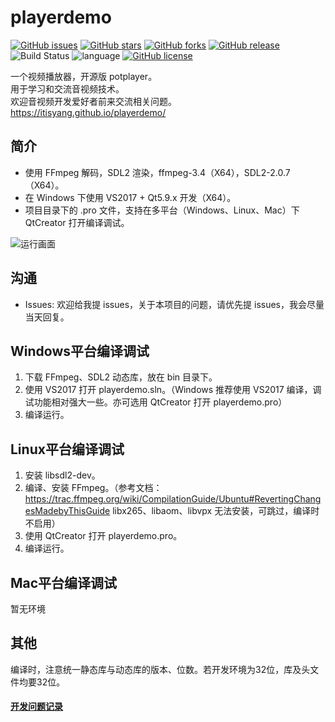 # playerdemo


[![GitHub issues](https://img.shields.io/github/issues/itisyang/playerdemo.svg)](https://github.com/itisyang/playerdemo/issues)
[![GitHub stars](https://img.shields.io/github/stars/itisyang/playerdemo.svg)](https://github.com/itisyang/playerdemo/stargazers)
[![GitHub forks](https://img.shields.io/github/forks/itisyang/playerdemo.svg)](https://github.com/itisyang/playerdemo/network)
[![GitHub release](https://img.shields.io/github/release/itisyang/playerdemo.svg)](https://github.com/itisyang/playerdemo/releases)
![Build Status](https://travis-ci.org/itisyang/playerdemo.svg?branch=master)
![language](https://img.shields.io/badge/language-c++-DeepPink.svg)
[![GitHub license](https://img.shields.io/github/license/itisyang/playerdemo.svg)](https://github.com/itisyang/playerdemo/blob/master/LICENSE)

一个视频播放器，开源版 potplayer。  
用于学习和交流音视频技术。  
欢迎音视频开发爱好者前来交流相关问题。  
https://itisyang.github.io/playerdemo/

## 简介
- 使用 FFmpeg 解码，SDL2 渲染，ffmpeg-3.4（X64），SDL2-2.0.7（X64）。  
- 在 Windows 下使用 VS2017 + Qt5.9.x 开发（X64）。  
- 项目目录下的 .pro 文件，支持在多平台（Windows、Linux、Mac）下 QtCreator 打开编译调试。  

![运行画面](https://raw.githubusercontent.com/itisyang/MyImages/master/playerdemo/0.png)

## 沟通
- Issues: 欢迎给我提 issues，关于本项目的问题，请优先提 issues，我会尽量当天回复。

## Windows平台编译调试
1. 下载 FFmpeg、SDL2 动态库，放在 bin 目录下。  
2. 使用 VS2017 打开 playerdemo.sln。（Windows 推荐使用 VS2017 编译，调试功能相对强大一些。亦可选用 QtCreator 打开 playerdemo.pro）  
3. 编译运行。  

## Linux平台编译调试
1. 安装 libsdl2-dev。  
2. 编译、安装 FFmpeg。（参考文档：https://trac.ffmpeg.org/wiki/CompilationGuide/Ubuntu#RevertingChangesMadebyThisGuide libx265、libaom、libvpx 无法安装，可跳过，编译时不启用）  
3. 使用 QtCreator 打开 playerdemo.pro。  
4. 编译运行。  

## Mac平台编译调试

暂无环境

## 其他

编译时，注意统一静态库与动态库的版本、位数。若开发环境为32位，库及头文件均要32位。


#### [开发问题记录](https://github.com/itisyang/playerdemo/blob/master/note.md)